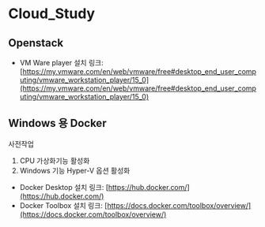 # Cloud_Study

## Openstack
+ VM Ware player 설치
링크: [https://my.vmware.com/en/web/vmware/free#desktop_end_user_computing/vmware_workstation_player/15_0](https://my.vmware.com/en/web/vmware/free#desktop_end_user_computing/vmware_workstation_player/15_0)

## Windows 용 Docker

사전작업
1. CPU 가상화기능 활성화
2. Windows 기능 Hyper-V 옵션 활성화

+ Docker Desktop 설치 링크: [https://hub.docker.com/](https://hub.docker.com/)
+ Docker Toolbox 설치 링크: [https://docs.docker.com/toolbox/overview/](https://docs.docker.com/toolbox/overview/)
